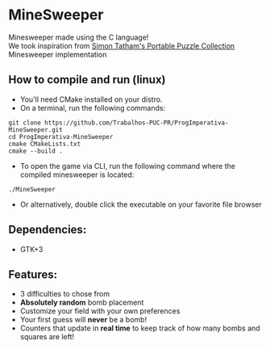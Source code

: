 # MineSweeper

Minesweeper made using the C language!  
We took inspiration from [Simon Tatham's Portable Puzzle Collection](https://www.chiark.greenend.org.uk/~sgtatham/puzzles/) Minesweeper implementation  

## How to compile and run (linux)
- You'll need CMake installed on your distro.
- On a terminal, run the following commands: 
```
git clone https://github.com/Trabalhos-PUC-PR/ProgImperativa-MineSweeper.git
cd ProgImperativa-MineSweeper
cmake CMakeLists.txt
cmake --build .
```

- To open the game via CLI, run the following command where the compiled minesweeper is located:
```
./MineSweeper
```
- Or alternatively, double click the executable on your favorite file browser

## Dependencies:
- GTK+3

## Features:
- 3 difficulties to chose from
- **Absolutely random** bomb placement
- Customize your field with your own preferences
- Your first guess will **never** be a bomb!
- Counters that update in **real time** to keep track of how many bombs and squares are left!
